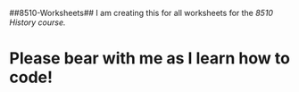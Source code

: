 ##8510-Worksheets##
I am creating this for all worksheets for the *8510 History course.* 
# Please bear with me as I learn how to code! #
